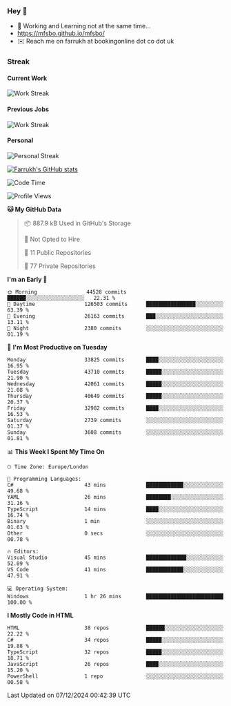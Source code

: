 ### Hey 👋

- 🏃 Working and Learning not at the same time...
- https://mfsbo.github.io/mfsbo/
- ✉️ Reach me on farrukh at bookingonline dot co dot uk

### Streak
#### Current Work
![Work Streak](https://streak-stats.demolab.com/?user=mfsbo)
#### Previous Jobs
![Work Streak](https://streak-stats.demolab.com/?user=farrukhcw)
#### Personal
![Personal Streak](https://streak-stats.demolab.com/?user=farrukhsubhani)

[![Farrukh's GitHub stats](https://github-readme-stats.vercel.app/api?username=mfsbo&hide=stars&count_private=true)](https://github.com/mfsbo/)

<!--START_SECTION:waka-->
![Code Time](http://img.shields.io/badge/Code%20Time-889%20hrs%2029%20mins-blue)

![Profile Views](http://img.shields.io/badge/Profile%20Views-0-blue)

**🐱 My GitHub Data** 

> 📦 887.9 kB Used in GitHub's Storage 
 > 
> 🚫 Not Opted to Hire
 > 
> 📜 11 Public Repositories 
 > 
> 🔑 77 Private Repositories 
 > 
**I'm an Early 🐤** 

```text
🌞 Morning                44528 commits       ██████░░░░░░░░░░░░░░░░░░░   22.31 % 
🌆 Daytime                126503 commits      ████████████████░░░░░░░░░   63.39 % 
🌃 Evening                26163 commits       ███░░░░░░░░░░░░░░░░░░░░░░   13.11 % 
🌙 Night                  2380 commits        ░░░░░░░░░░░░░░░░░░░░░░░░░   01.19 % 
```
📅 **I'm Most Productive on Tuesday** 

```text
Monday                   33825 commits       ████░░░░░░░░░░░░░░░░░░░░░   16.95 % 
Tuesday                  43710 commits       █████░░░░░░░░░░░░░░░░░░░░   21.90 % 
Wednesday                42061 commits       █████░░░░░░░░░░░░░░░░░░░░   21.08 % 
Thursday                 40649 commits       █████░░░░░░░░░░░░░░░░░░░░   20.37 % 
Friday                   32982 commits       ████░░░░░░░░░░░░░░░░░░░░░   16.53 % 
Saturday                 2739 commits        ░░░░░░░░░░░░░░░░░░░░░░░░░   01.37 % 
Sunday                   3608 commits        ░░░░░░░░░░░░░░░░░░░░░░░░░   01.81 % 
```


📊 **This Week I Spent My Time On** 

```text
🕑︎ Time Zone: Europe/London

💬 Programming Languages: 
C#                       43 mins             ████████████░░░░░░░░░░░░░   49.68 % 
YAML                     26 mins             ████████░░░░░░░░░░░░░░░░░   31.16 % 
TypeScript               14 mins             ████░░░░░░░░░░░░░░░░░░░░░   16.74 % 
Binary                   1 min               ░░░░░░░░░░░░░░░░░░░░░░░░░   01.63 % 
Other                    0 secs              ░░░░░░░░░░░░░░░░░░░░░░░░░   00.78 % 

🔥 Editors: 
Visual Studio            45 mins             █████████████░░░░░░░░░░░░   52.09 % 
VS Code                  41 mins             ████████████░░░░░░░░░░░░░   47.91 % 

💻 Operating System: 
Windows                  1 hr 26 mins        █████████████████████████   100.00 % 
```

**I Mostly Code in HTML** 

```text
HTML                     38 repos            ██████░░░░░░░░░░░░░░░░░░░   22.22 % 
C#                       34 repos            █████░░░░░░░░░░░░░░░░░░░░   19.88 % 
TypeScript               32 repos            █████░░░░░░░░░░░░░░░░░░░░   18.71 % 
JavaScript               26 repos            ████░░░░░░░░░░░░░░░░░░░░░   15.20 % 
PowerShell               1 repo              ░░░░░░░░░░░░░░░░░░░░░░░░░   00.58 % 
```




 Last Updated on 07/12/2024 00:42:39 UTC
<!--END_SECTION:waka-->
<!--
**mfsbo/mfsbo** is a ✨ _special_ ✨ repository because its `README.md` (this file) appears on your GitHub profile.

Here are some ideas to get you started:

- 🔭 I’m currently working on ...
- 🌱 I’m currently learning ...
- 👯 I’m looking to collaborate on ...
- 🤔 I’m looking for help with ...
- 💬 Ask me about ...
- 📫 How to reach me: ...
- 😄 Pronouns: ...
- ⚡ Fun fact: ...
-->
